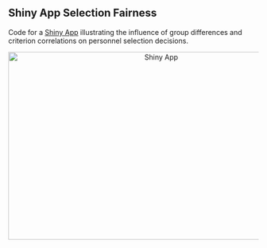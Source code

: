## Shiny App Selection Fairness

Code for a [Shiny App] illustrating the influence of group differences and criterion correlations on personnel selection decisions.

<p align="center">
<img src="https://i.ibb.co/FDBcqq8/fairness.png"
  alt="Shiny App"
  width="600" height="378">
</p>

[Shiny App]: https://psy-diagnostics.shinyapps.io/regressions/

